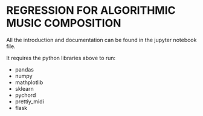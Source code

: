 # REGRESSION FOR ALGORITHMIC MUSIC COMPOSITION

All the introduction and documentation can be found in the jupyter notebook file.

It requires the python libraries above to run:
- pandas
- numpy
- mathplotlib
- sklearn
- pychord
- prettiy_midi
- flask
